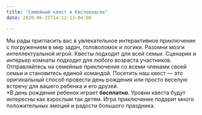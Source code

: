 ```yaml
---
title: "Семейный квест в Кисловодске"
date: 2020-06-25T14:12:13-04:00

---
```

Мы рады пригласить вас в увлекательное интерактивное приключение c погружением в мир задач, головоломок и логики. Разомни мозги интеллектуальной игрой. Квесты подходят для всей семьи. Сценарии и интерьер комнаты подходит для любого возраста участников. Отправляйтесь на семейные приключения со всеми членами своей семьи и становитесь единой командой. Посетить наш квест — это оригинальный способ провести день рождения или просто веселую встречу для вашего ребенка и его друзей.\
*В день рождение ребенок играет **бесплатно**. Уровни квеста будут интересны как взрослым так детям. Игра приключение подарит много положительных эмоций и радости большого праздника.